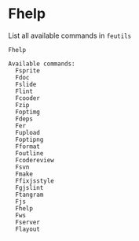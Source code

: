 # Fhelp

List all available commands in `feutils`

```
Fhelp
```

```
Available commands:
  Fsprite
  Fdoc
  Fslide
  Flint
  Fcooder
  Fzip
  Foptimg
  Fdeps
  Fer
  Fupload
  Foptipng
  Fformat
  Foutline
  Fcodereview
  Fsvn
  Fmake
  Ffixjsstyle
  Fgjslint
  Ftangram
  Fjs
  Fhelp
  Fws
  Fserver
  Flayout
```
